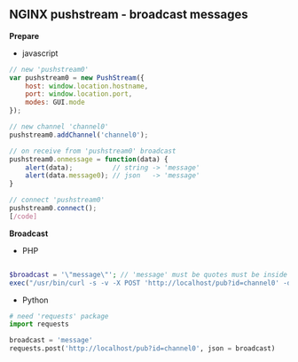 NGINX pushstream - broadcast messages
---

**Prepare**  
- javascript  
```js
// new 'pushstream0'
var pushstream0 = new PushStream({
	host: window.location.hostname,
	port: window.location.port,
	modes: GUI.mode
});

// new channel 'channel0'
pushstream0.addChannel('channel0');

// on receive from 'pushstream0' broadcast
pushstream0.onmessage = function(data) {
	alert(data);          // string -> 'message'
	alert(data.message0); // json   -> 'message'
}

// connect 'pushstream0'
pushstream0.connect();
[/code]
```

**Broadcast**  
- PHP    
```php

$broadcast = '\"message\"'; // 'message' must be quotes must be inside 'escaped double quotes'
exec("/usr/bin/curl -s -v -X POST 'http://localhost/pub?id=channel0' -d $broadcast");
```

- Python  
```python
# need 'requests' package
import requests

broadcast = 'message'
requests.post('http://localhost/pub?id=channel0', json = broadcast)
```

